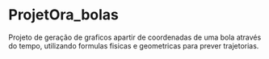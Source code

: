 # ProjetOra_bolas
Projeto de geração de graficos apartir de coordenadas de uma bola através do tempo, utilizando formulas fisicas e geometricas para prever trajetorias.
